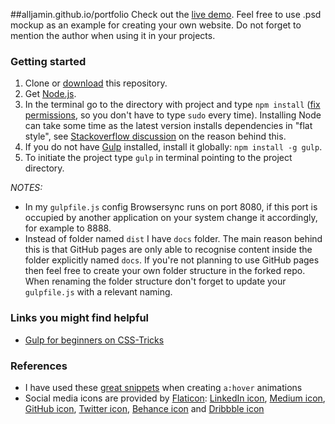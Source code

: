 ##alljamin.github.io/portfolio
Check out the [live demo](https://alljamin.github.io/portfolio). Feel free to use .psd mockup as an example for creating your own website. Do not forget to mention the author when using it in your projects.

### Getting started
1. Clone or [download](https://github.com/alljamin/alljamin.github.io/archive/master.zip) this repository.
2. Get [Node.js](https://nodejs.org/).
3. In the terminal go to the directory with project and type `npm install` ([fix permissions](https://docs.npmjs.com/getting-started/fixing-npm-permissions), so you don't have to type `sudo` every time). Installing Node can take some time as the latest version installs dependencies in "flat style", see [Stackoverflow discussion](http://stackoverflow.com/questions/33794319/too-many-npm-modules-are-installed-after-execute-npm-install) on the reason behind this. 
4. If you do not have [Gulp](http://gulpjs.com/) installed, install it globally: `npm install -g gulp`.
5. To initiate the project type `gulp` in terminal pointing to the project directory.

*NOTES:*
- In my `gulpfile.js` config Browsersync runs on port 8080, if this port is occupied by another application on your system change it accordingly, for example to 8888.
- Instead of folder named `dist` I have `docs` folder. The main reason behind this is that GitHub pages are only able to recognise content inside the folder explicitly named `docs`. If you're not planning to use GitHub pages then feel free to create your own folder structure in the forked repo. When renaming the folder structure don't forget to update your `gulpfile.js` with a relevant naming.

### Links you might find helpful
- [Gulp for beginners on CSS-Tricks](https://css-tricks.com/gulp-for-beginners/)

### References
- I have used these [great snippets](http://tobiasahlin.com/blog/css-trick-animating-link-underlines/) when creating `a:hover` animations
- Social media icons are provided by [Flaticon](http://www.flaticon.com/): [LinkedIn icon](http://www.flaticon.com/free-icon/linkedin-logo_34227#term=linkedin&page=1&position=6), [Medium icon](https://medium.design/logos-and-brand-guidelines-f1a01a733592#.6mfd5kto4), [GitHub icon](http://www.flaticon.com/free-icon/github-logo_25231#term=github&page=1&position=2), [Twitter icon](http://www.flaticon.com/free-icon/twitter_23931#term=twitter&page=1&position=14), [Behance icon](http://www.flaticon.com/free-icon/behance-logo_34364#term=behance&page=1&position=6) and [Dribbble icon](https://dribbble.com/branding) 
